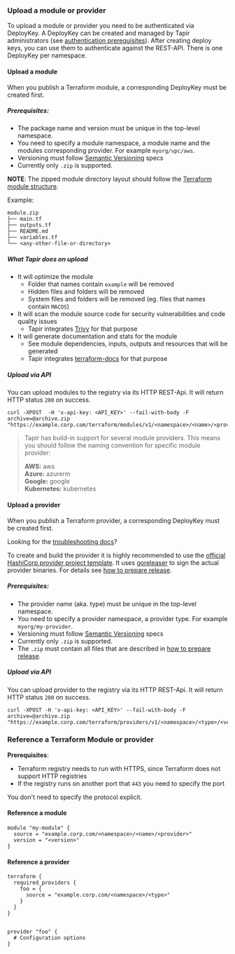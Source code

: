 ### Upload a module or provider

To upload a module or provider you need to be authenticated via DeployKey. A DeployKey can be created and managed by Tapir administrators (see [authentication prerequisites](./configuration.md#Prerequisites)). After creating deploy keys, you can use them to authenticate against the REST-API. There is one DeployKey per namespace.

#### Upload a module

When you publish a Terraform module, a corresponding DeployKey must be created first.

##### Prerequisites:
* The package name and version must be unique in the top-level namespace.
* You need to specify a module namespace, a module name and the modules corresponding provider. For example `myorg/vpc/aws`.
* Versioning must follow [Semantic Versioning](https://semver.org) specs
* Currently only `.zip` is supported.

**NOTE**: The zipped module directory layout should follow the [Terraform module structure](https://www.terraform.io/docs/language/modules/develop/structure.html).

Example:
```
module.zip
├── main.tf
├── outputs.tf
├── README.md
├── variables.tf
└── <any-other-file-or-directory>
```

##### What Tapir does on upload

* It will optimize the module
    * Folder that names contain `example` will be removed
    * Hidden files and folders will be removed
    * System files and folders will be removed (eg. files that names  contain `MACOS`)
* It will scan the module source code for security vulnerabilities and code quality issues
    * Tapir integrates [Trivy](https://trivy.dev/) for that purpose
* It will generate documentation and stats for the module
    * See module dependencies, inputs, outputs and resources that will be generated
    * Tapir integrates [terraform-docs](https://terraform-docs.io/) for that purpose

##### Upload via API

You can upload modules to the registry via its HTTP REST-Api. It will return HTTP status `200` on success.
```shell
curl -XPOST  -H 'x-api-key: <API_KEY>' --fail-with-body -F archive=@archive.zip "https://example.corp.com/terraform/modules/v1/<namespace>/<name>/<provider>/<version>"
```
> Tapir has build-in support for several module providers. This means you should follow the naming convention for specific module provider:
>
> **AWS:** aws <br/>
> **Azure:** azurerm <br/>
> **Google:** google <br/>
> **Kubernetes:** kubernetes <br/>

#### Upload a provider
When you publish a Terraform provider, a corresponding DeployKey must be created first.

Looking for the [troubleshooting docs](./TROUBLESHOOT.md)?

To create and build the provider it is highly recommended to use the [official HashiCorp provider project template](https://github.com/hashicorp/terraform-provider-scaffolding). It uses [goreleaser](https://goreleaser.com/) to sign the actual provider binaries. For details see [how to prepare release](https://developer.hashicorp.com/terraform/registry/providers/publishing#preparing-your-provider).

##### Prerequisites:
* The provider name (aka. type) must be unique in the top-level namespace.
* You need to specify a provider namespace, a provider type. For example `myorg/my-provider`.
* Versioning must follow [Semantic Versioning](https://semver.org) specs
* Currently only `.zip` is supported.
* The `.zip` must contain all files that are described in [how to prepare release](https://developer.hashicorp.com/terraform/registry/providers/publishing#preparing-your-provider).

##### Upload via API

You can upload provider to the registry via its HTTP REST-Api. It will return HTTP status `200` on success.
```shell
curl -XPOST -H 'x-api-key: <API_KEY>' --fail-with-body -F archive=@archive.zip "https://example.corp.com/terraform/providers/v1/<namespace>/<type>/<version>"
```

### Reference a Terraform Module or provider

**Prerequisites**:
* Terraform registry needs to run with HTTPS, since Terraform does not support HTTP registries
* If the registry runs on another port that `443` you need to specify the port

You don't need to specify the protocol explicit.

####  Reference a module

```hcl
module "my-module" {
  source = "example.corp.com/<namespace>/<name>/<provider>"
  version = "<version>"
}
```

#### Reference a provider

```hcl
terraform {
  required_providers {
    foo = {
      source = "example.corp.com/<namespace>/<type>"
    }
  }
}


provider "foo" {
  # Configuration options
}
```